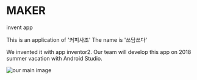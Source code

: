 # MAKER
invent app

This is an application of '커피사조'
The name is '쓰담쓰다'

We invented it with app inventor2.
Our team will develop this app on 2018 summer vacation with Android Studio.

![our main image](https://github.com/ParkJaeRim/MAKER/tree/master/pic/main)
